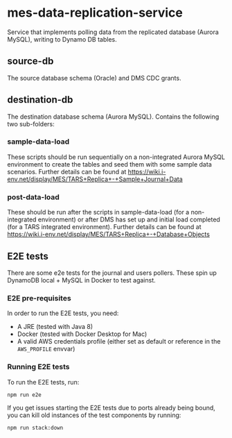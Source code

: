 # mes-data-replication-service

Service that implements polling data from the replicated database (Aurora MySQL), writing to Dynamo DB tables.

## source-db

The source database schema (Oracle) and DMS CDC grants.

## destination-db

The destination database schema (Aurora MySQL).  Contains the following two sub-folders:

### sample-data-load

These scripts should be run sequentially on a non-integrated Aurora MySQL environment to create the tables and seed them with some sample data scenarios. Further details can be found at https://wiki.i-env.net/display/MES/TARS+Replica+-+Sample+Journal+Data

### post-data-load

These should be run after the scripts in sample-data-load (for a non-integrated environment) or after DMS has set up and initial load completed (for a TARS integrated environment).  Further details can be found at https://wiki.i-env.net/display/MES/TARS+Replica+-+Database+Objects

## E2E tests

There are some e2e tests for the journal and users pollers. These spin up DynamoDB local + MySQL in Docker to test against.

### E2E pre-requisites

In order to run the E2E tests, you need:

* A JRE (tested with Java 8)
* Docker (tested with Docker Desktop for Mac)
* A valid AWS credentials profile (either set as default or reference in the `AWS_PROFILE` envvar)

### Running E2E tests

To run the E2E tests, run:

```shell
npm run e2e
```

If you get issues starting the E2E tests due to ports already being bound, you can kill old instances of the test components by running:

```shell
npm run stack:down
```